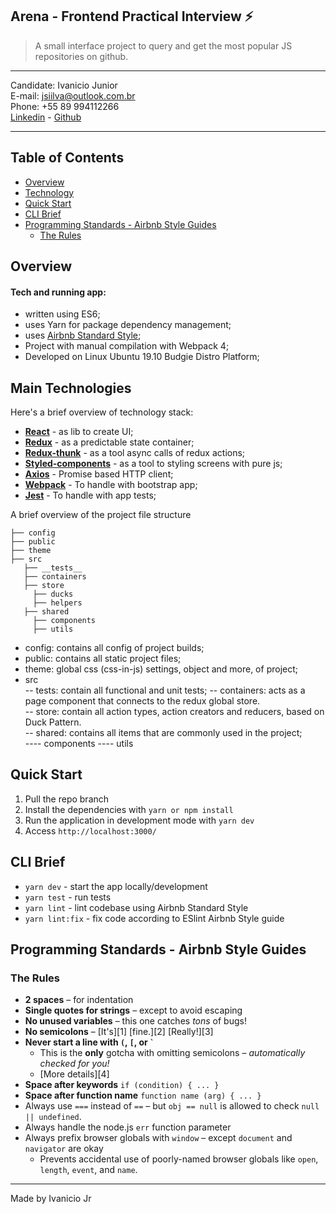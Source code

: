 
## Arena - Frontend Practical Interview  :zap:
> A small interface project to query and get the most popular JS repositories on github.
--------------------

Candidate: Ivanicio Junior   
E-mail: jsiilva@outlook.com.br   
Phone: +55 89 994112266  
[Linkedin](https://www.linkedin.com/in/jsilva49/) - [Github](https://github.com/jsiilva1/)

--------------------
  
## Table of Contents
- [Overview](#overview)
- [Technology](#technology)
- [Quick Start](#quick-start)
- [CLI Brief](#cli-brief)
- [Programming Standards - Airbnb Style Guides](#programming-standards---airbnb-style-guides)
  - [The Rules](#the-rules)
  
## Overview
#### Tech and running app:
- written using ES6;
- uses Yarn for package dependency management;
- uses [Airbnb Standard Style](https://github.com/airbnb/javascript);
- Project with manual compilation with Webpack 4;
- Developed on Linux Ubuntu 19.10 Budgie Distro Platform;
## Main Technologies
Here's a brief overview of technology stack:
-  **[React](https://reactjs.org/)** - as lib to create UI;
-  **[Redux](https://www.npmjs.com/package/redux)** - as a predictable state container;
-  **[Redux-thunk](https://www.npmjs.com/package/redux-thunk)** - as a tool async calls of redux actions;
-  **[Styled-components](https://www.npmjs.com/package/styled-components)** - as a tool to styling screens with pure js;
 - **[Axios](https://www.npmjs.com/package/axios)** - Promise based HTTP client;
 - **[Webpack](https://https://webpack.js.org/)** - To handle with bootstrap app;
 - **[Jest](https://https://webpack.js.org/)** - To handle with app tests;
 
A brief overview of the project file structure
```
├── config
├── public
├── theme
├── src
   ├── __tests__ 
   ├── containers
   ├── store 
	 ├── ducks
	 ├── helpers
   ├── shared 
     ├── components
     ├── utils
```
- config: contains all config of project builds;        
- public: contains all static project files;       
- theme: global css (css-in-js) settings, object and more, of project;            
- src        
-- tests: contain all functional and unit tests;
-- containers: acts as a page component that connects to the redux global store.         
-- store: contain all action types, action creators and reducers, based on Duck Pattern.        
-- shared: contains all items that are commonly used in the project;       
	---- components
	---- utils

## Quick Start
1. Pull the repo branch
2. Install the dependencies with `yarn or npm install`
3. Run the application in development mode with `yarn dev`
4. Access `http://localhost:3000/`

## CLI Brief
- `yarn dev` - start the app locally/development 
- `yarn test` - run tests
- `yarn lint` - lint codebase using Airbnb Standard Style
- `yarn lint:fix` - fix code according to ESlint Airbnb Style guide

## Programming Standards - Airbnb Style Guides
### The Rules

- **2 spaces** – for indentation
- **Single quotes for strings** – except to avoid escaping
- **No unused variables** – this one catches *tons* of bugs!
- **No semicolons** – [It's][1] [fine.][2] [Really!][3]
- **Never start a line with `(`, `[`, or `` ` ``**
  - This is the **only** gotcha with omitting semicolons – *automatically checked for you!*
  - [More details][4]
- **Space after keywords** `if (condition) { ... }`
- **Space after function name** `function name (arg) { ... }`
- Always use `===` instead of `==` – but `obj == null` is allowed to check `null || undefined`.
- Always handle the node.js `err` function parameter
- Always prefix browser globals with `window` – except `document` and `navigator` are okay
  - Prevents accidental use of poorly-named browser globals like `open`, `length`,
    `event`, and `name`.

---

Made by Ivanicio Jr 

